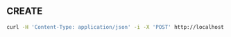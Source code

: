 ## CREATE

```sh
curl -H 'Content-Type: application/json' -i -X 'POST' http://localhost:5000/api/v1/free-fair -d @data.json
```
